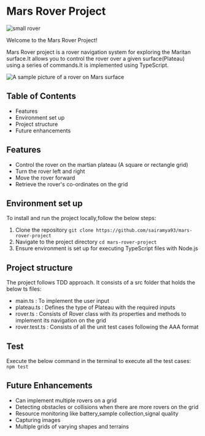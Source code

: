# Mars Rover Project 
![small rover](/src/rover.gif)

Welcome to the Mars Rover Project!

Mars Rover project is a rover navigation system for exploring the Maritan surface.It allows you to control the rover over a given surface(Plateau) using a series of commands.It is implemented using TypeScript.

![A sample picture of a rover on Mars surface](/src/mars-rover_main.jpg)

## Table of Contents
- Features
- Environment set up
- Project structure
- Future enhancements

## Features

- Control the rover on the martian plateau (A square or rectangle grid)
- Turn the rover left and right
- Move the rover forward
- Retrieve the rover's co-ordinates on the grid

## Environment set up

To install and run the project locally,follow the below steps:

1. Clone the repository 
```git clone https://github.com/sairamya93/mars-rover-project```
2. Navigate to the project directory
```cd mars-rover-project```
3. Ensure environment is set up for executing TypeScript files with Node.js

## Project structure

The project follows TDD approach. It consists of a src folder that holds the below ts files:

- main.ts : To implement the user input
- plateau.ts : Defines the type of Plateau with the required inputs
- rover.ts : Consists of Rover class with its properties and methods to implement its navigation on the grid
- rover.test.ts : Consists of all the unit test cases following the AAA format

## Test

Execute the below command in the terminal to execute all the test cases:
```npm test```

## Future Enhancements

- Can implement multiple rovers on a grid
- Detecting obstacles or collisions when there are more rovers on the grid
- Resource monitoring like battery,sample collection,signal quality
- Capturing images
- Multiple grids of varying shapes and terrains 










